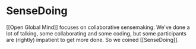 # SenseDoing

[[Open Global Mind]] focuses on collaborative sensemaking. We've done a lot of talking, some collaborating and some coding, but some participants are (rightly) impatient to get more done. So we coined [[SenseDoing]]. 

